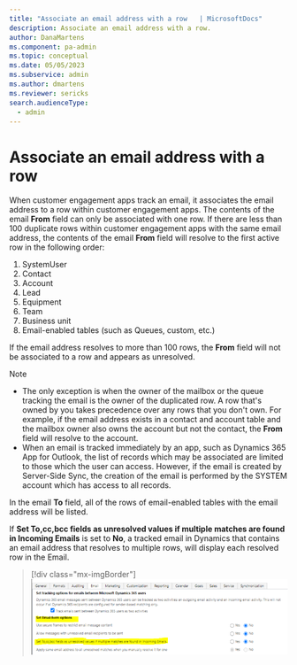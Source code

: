 ```yaml
---
title: "Associate an email address with a row   | MicrosoftDocs"
description: Associate an email address with a row. 
author: DanaMartens
ms.component: pa-admin
ms.topic: conceptual
ms.date: 05/05/2023
ms.subservice: admin
ms.author: dmartens
ms.reviewer: sericks
search.audienceType: 
  - admin
---
```


# Associate an email address with a row

When customer engagement apps track an email, it associates the email address to a row within customer engagement apps. The contents of the email **From** field can only be associated with one row. If there are less than 100 duplicate rows within customer engagement apps with the same email address, the contents of the email **From** field will resolve to the first active row in the following order:


1. SystemUser
2. Contact
3. Account
4. Lead
5. Equipment
6. Team
7. Business unit
8. Email-enabled tables (such as Queues, custom, etc.)

If the email address resolves to more than 100 rows, the **From** field will not be associated to a row and appears as unresolved.

> [!NOTE]
> - The only exception is when the owner of the mailbox or the queue tracking the email is the owner of the duplicated row. A row that's owned by you takes precedence over any rows that you don't own. For example, if the email address exists in a contact and account table and the mailbox owner also owns the account but not the contact, the **From** field will resolve to the account.
> - When an email is tracked immediately by an app, such as Dynamics 365 App for Outlook, the list of records which may be associated are limited to those which the user can access. However, if the email is created by Server-Side Sync, the creation of the email is performed by the SYSTEM account which has access to all records. 

In the email **To** field,  all of the rows of email-enabled tables with the email address will be listed.

If **Set To,cc,bcc fields as unresolved values if multiple matches are found in Incoming Emails** is set to **No**, a tracked email in Dynamics that contains an email address that resolves to multiple rows, will display each resolved row in the Email.


   > [!div class="mx-imgBorder"] 
   > ![Set email form options.](media/email-filter-image6.png)
